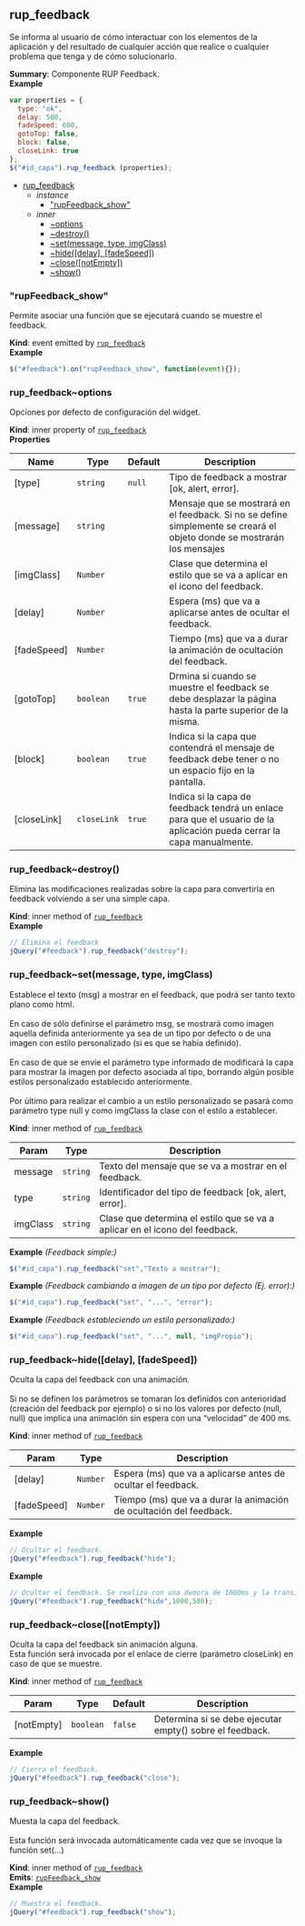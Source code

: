 <a name="module_rup_feedback"></a>

## rup_feedback
Se informa al usuario de cómo interactuar con los elementos de la aplicación y del resultado de cualquier acción que realice o cualquier problema que tenga y de cómo solucionarlo.

**Summary**: Componente RUP Feedback.  
**Example**  
```js
var properties = {  type: "ok",  delay: 500,  fadeSpeed: 600,  gotoTop: false,  block: false,  closeLink: true};$("#id_capa").rup_feedback (properties);
```

* [rup_feedback](#module_rup_feedback)
    * _instance_
        * ["rupFeedback_show"](#module_rup_feedback+event_rupFeedback_show)
    * _inner_
        * [~options](#module_rup_feedback..options)
        * [~destroy()](#module_rup_feedback..destroy)
        * [~set(message, type, imgClass)](#module_rup_feedback..set)
        * [~hide([delay], [fadeSpeed])](#module_rup_feedback..hide)
        * [~close([notEmpty])](#module_rup_feedback..close)
        * [~show()](#module_rup_feedback..show)

<a name="module_rup_feedback+event_rupFeedback_show"></a>

### "rupFeedback_show"
Permite asociar una función que se ejecutará cuando se muestre el feedback.

**Kind**: event emitted by [<code>rup_feedback</code>](#module_rup_feedback)  
**Example**  
```js
$("#feedback").on("rupFeedback_show", function(event){});
```
<a name="module_rup_feedback..options"></a>

### rup_feedback~options
Opciones por defecto de configuración del widget.

**Kind**: inner property of [<code>rup_feedback</code>](#module_rup_feedback)  
**Properties**

| Name | Type | Default | Description |
| --- | --- | --- | --- |
| [type] | <code>string</code> | <code>null</code> | Tipo de feedback a mostrar [ok, alert, error]. |
| [message] | <code>string</code> |  | Mensaje que se mostrará en el feedback. Si no se define simplemente se creará el objeto donde se mostrarán los mensajes |
| [imgClass] | <code>Number</code> | <code></code> | Clase que determina el estilo que se va a aplicar en el icono del feedback. |
| [delay] | <code>Number</code> | <code></code> | Espera (ms) que va a aplicarse antes de ocultar el feedback. |
| [fadeSpeed] | <code>Number</code> | <code></code> | Tiempo (ms) que va a durar la animación de ocultación del feedback. |
| [gotoTop] | <code>boolean</code> | <code>true</code> | Drmina si cuando se muestre el feedback se debe desplazar la página hasta la parte superior de la misma. |
| [block] | <code>boolean</code> | <code>true</code> | Indica si la capa que contendrá el mensaje de feedback debe tener o no un espacio fijo en la pantalla. |
| [closeLink] | <code>closeLink</code> | <code>true</code> | Indica si la capa de feedback tendrá un enlace para que el usuario de la aplicación pueda cerrar la capa manualmente. |

<a name="module_rup_feedback..destroy"></a>

### rup_feedback~destroy()
Elimina las modificaciones realizadas sobre la capa para convertirla en feedback volviendo a ser una simple capa.

**Kind**: inner method of [<code>rup_feedback</code>](#module_rup_feedback)  
**Example**  
```js
// Elimina el feedbackjQuery("#feedback").rup_feedback("destroy");
```
<a name="module_rup_feedback..set"></a>

### rup_feedback~set(message, type, imgClass)
Establece el texto (msg) a mostrar en el feedback, que podrá ser tanto texto plano como html. <br/><br/>En caso de sólo definirse el parámetro msg, se mostrará como imagen aquella definida anteriormente ya sea de un tipo por defecto o de una imagen con estilo personalizado (si es que se había definido). <br/><br/>En caso de que se envíe el parámetro type informado de modificará la capa para mostrar la imagen por defecto asociada al tipo, borrando algún posible estilos personalizado establecido anteriormente. <br/><br/>Por último para realizar el cambio a un estilo personalizado se pasará como parámetro type null y como imgClass la clase con el estilo a establecer.

**Kind**: inner method of [<code>rup_feedback</code>](#module_rup_feedback)  

| Param | Type | Description |
| --- | --- | --- |
| message | <code>string</code> | Texto del mensaje que se va a mostrar en el feedback. |
| type | <code>string</code> | Identificador del tipo de feedback [ok, alert, error]. |
| imgClass | <code>string</code> | Clase que determina el estilo que se va a aplicar en el icono del feedback. |

**Example** *(Feedback simple:)*  
```js
$("#id_capa").rup_feedback("set","Texto a mostrar");
```
**Example** *(Feedback cambiando a imagen de un tipo por defecto (Ej. error):)*  
```js
$("#id_capa").rup_feedback("set", "...", "error");
```
**Example** *(Feedback estableciendo un estilo personalizado:)*  
```js
$("#id_capa").rup_feedback("set", "...", null, "imgPropio");
```
<a name="module_rup_feedback..hide"></a>

### rup_feedback~hide([delay], [fadeSpeed])
Oculta la capa del feedback con una animación. <br/><br/>Si no se definen los parámetros se tomaran los definidos con anterioridad (creación del feedback por ejemplo) o si no los valores por defecto (null, null) que implica una animación sin espera con una “velocidad” de 400 ms.

**Kind**: inner method of [<code>rup_feedback</code>](#module_rup_feedback)  

| Param | Type | Description |
| --- | --- | --- |
| [delay] | <code>Number</code> | Espera (ms) que va a aplicarse antes de ocultar el feedback. |
| [fadeSpeed] | <code>Number</code> | Tiempo (ms) que va a durar la animación de ocultación del feedback. |

**Example**  
```js
// Ocultar el feedback.jQuery("#feedback").rup_feedback("hide");
```
**Example**  
```js
// Ocultar el feedback. Se realiza con una demora de 1000ms y la transición dura 500ms.jQuery("#feedback").rup_feedback("hide",1000,500);
```
<a name="module_rup_feedback..close"></a>

### rup_feedback~close([notEmpty])
Oculta la capa del feedback sin animación alguna.<br/>Esta función será invocada por el enlace de cierre (parámetro closeLink) en caso de que se muestre.

**Kind**: inner method of [<code>rup_feedback</code>](#module_rup_feedback)  

| Param | Type | Default | Description |
| --- | --- | --- | --- |
| [notEmpty] | <code>boolean</code> | <code>false</code> | Determina si se debe ejecutar empty() sobre el feedback. |

**Example**  
```js
// Cierra el feedback.jQuery("#feedback").rup_feedback("close");
```
<a name="module_rup_feedback..show"></a>

### rup_feedback~show()
Muesta la capa del feedback. <br/><br/>Esta función será invocada automáticamente cada vez que se invoque la función set(…)

**Kind**: inner method of [<code>rup_feedback</code>](#module_rup_feedback)  
**Emits**: [<code>rupFeedback_show</code>](#module_rup_feedback+event_rupFeedback_show)  
**Example**  
```js
// Muestra el feedback.jQuery("#feedback").rup_feedback("show");
```
